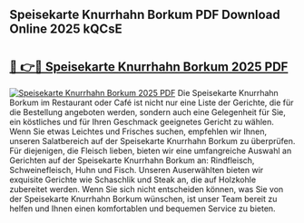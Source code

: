 ## Speisekarte Knurrhahn Borkum PDF Download Online 2025 kQCsE

# <h2><a href="http://gc9nqs.nevu.top/?p=Speisekarte+Knurrhahn+Borkum">🔗 👉🔴 Speisekarte Knurrhahn Borkum 2025 PDF</a></h2>

[![Speisekarte Knurrhahn Borkum 2025 PDF](https://i.imgur.com/dBaPXMq.png)](http://gc9nqs.nevu.top/?p=Speisekarte+Knurrhahn+Borkum)
Die Speisekarte Knurrhahn Borkum im Restaurant oder Café ist nicht nur eine Liste der Gerichte, die für die Bestellung angeboten werden, sondern auch eine Gelegenheit für Sie, ein köstliches und für Ihren Geschmack geeignetes Gericht zu wählen. Wenn Sie etwas Leichtes und Frisches suchen, empfehlen wir Ihnen, unseren Salatbereich auf der Speisekarte Knurrhahn Borkum zu überprüfen. Für diejenigen, die Fleisch lieben, bieten wir eine umfangreiche Auswahl an Gerichten auf der Speisekarte Knurrhahn Borkum an: Rindfleisch, Schweinefleisch, Huhn und Fisch. Unseren Auserwählten bieten wir exquisite Gerichte wie Schaschlik und Steak an, die auf Holzkohle zubereitet werden. Wenn Sie sich nicht entscheiden können, was Sie von der Speisekarte Knurrhahn Borkum wünschen, ist unser Team bereit zu helfen und Ihnen einen komfortablen und bequemen Service zu bieten.
